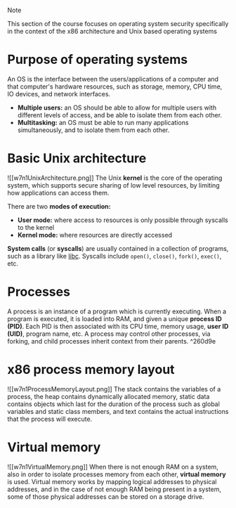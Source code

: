 > [!note]
> This section of the course focuses on operating system security specifically in the context of the x86 architecture and Unix based operating systems

# Purpose of operating systems
An OS is the interface between the users/applications of a computer and that computer's hardware resources, such as storage, memory, CPU time, IO devices, and network interfaces.
- **Multiple users:** an OS should be able to allow for multiple users with different levels of access, and be able to isolate them from each other.
- **Multitasking:** an OS must be able to run many applications simultaneously, and to isolate them from each other.

# Basic Unix architecture
![[w7n1UnixArchitecture.png]]
The Unix **kernel** is the core of the operating system, which supports secure sharing of low level resources, by limiting how applications can access them.

There are two **modes of execution:**
- **User mode:** where access to resources is only possible through syscalls to the kernel
- **Kernel mode:** where resources are directly accessed

**System calls** (or **syscalls**) are usually contained in a collection of programs, such as a library like [libc](https://en.wikipedia.org/wiki/C_standard_library). Syscalls include `open()`, `close()`, `fork()`, `exec()`, etc.

# Processes
A process is an instance of a program which is currently executing. When a program is executed, it is loaded into RAM, and given a unique **process ID (PID)**. Each PID is then associated with its CPU time, memory usage, **user ID (UID)**, program name, etc.
A process may control other processes, via forking, and child processes inherit context from their parents. ^260d9e
# x86 process memory layout
![[w7n1ProcessMemoryLayout.png]]
The stack contains the variables of a process, the heap contains dynamically allocated memory, static data contains objects which last for the duration of the process such as global variables and static class members, and text contains the actual instructions that the process will execute.

# Virtual memory
![[w7n1VirtualMemory.png]]
When there is not enough RAM on a system, also in order to isolate processes memory from each other, **virtual memory** is used. Virtual memory works by mapping logical addresses to physical addresses, and in the case of not enough RAM being present in a system, some of those physical addresses can be stored on a storage drive.